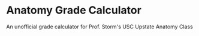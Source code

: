 Anatomy Grade Calculator
============

An unofficial grade calculator for Prof. Storm's USC Upstate Anatomy Class
